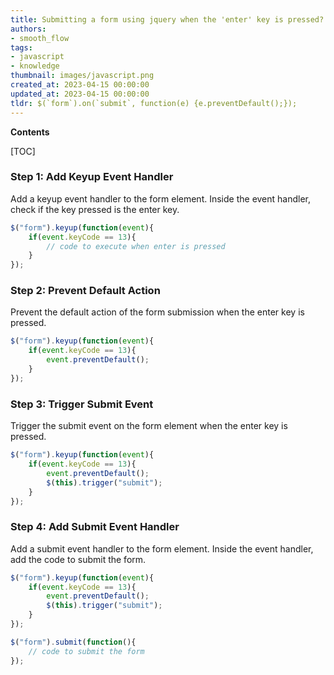 ```yaml
---
title: Submitting a form using jquery when the 'enter' key is pressed?
authors:
- smooth_flow
tags:
- javascript
- knowledge
thumbnail: images/javascript.png
created_at: 2023-04-15 00:00:00
updated_at: 2023-04-15 00:00:00
tldr: $(`form`).on(`submit`, function(e) {e.preventDefault();});
---
```


**Contents**

[TOC]

### Step 1: Add Keyup Event Handler

Add a keyup event handler to the form element. Inside the event handler, check if the key pressed is the enter key.

```javascript
$("form").keyup(function(event){
    if(event.keyCode == 13){
        // code to execute when enter is pressed
    }
});
```

### Step 2: Prevent Default Action

Prevent the default action of the form submission when the enter key is pressed.

```javascript
$("form").keyup(function(event){
    if(event.keyCode == 13){
        event.preventDefault();
    }
});
```

### Step 3: Trigger Submit Event

Trigger the submit event on the form element when the enter key is pressed.

```javascript
$("form").keyup(function(event){
    if(event.keyCode == 13){
        event.preventDefault();
        $(this).trigger("submit");
    }
});
```

### Step 4: Add Submit Event Handler

Add a submit event handler to the form element. Inside the event handler, add the code to submit the form.

```javascript
$("form").keyup(function(event){
    if(event.keyCode == 13){
        event.preventDefault();
        $(this).trigger("submit");
    }
});

$("form").submit(function(){
    // code to submit the form
});
```
